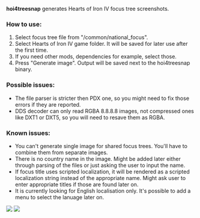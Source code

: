 __hoi4treesnap__ generates Hearts of Iron IV focus tree screenshots.

### How to use:
1. Select focus tree file from "/common/national_focus".
2. Select Hearts of Iron IV game folder. It will be saved for later use after the first time.
3. If you need other mods, dependencies for example, select those.
4. Press "Generate image". Output will be saved next to the hoi4treesnap binary.

### Possible issues:
* The file parser is stricter then PDX one, so you might need to fix those errors if they are reported.
* DDS decoder can only read RGBA 8.8.8.8 images, not compressed ones like DXT1 or DXT5, so you will need to resave them as RGBA.

### Known issues:
* You can't generate single image for shared focus trees. You'll have to combine them from separate images.
* There is no country name in the image. Might be added later either through parsing of the files or just asking the user to input the name.
* If focus title uses scripted localization, it will be rendered as a scripted localization string instead of the appropriate name. Might ask user to enter appropriate titles if those are found later on.
* It is currently looking for English localisation only. It's possible to add a menu to select the lanuage later on.

<img src="https://i.imgur.com/1Wepd3Z.png">
<img src="https://i.imgur.com/MKPV5Cc.png">

